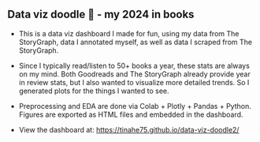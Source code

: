 ## Data viz doodle 🎨 - my 2024 in books

- This is a data viz dashboard I made for fun, using my data from The StoryGraph, data I annotated myself, as well as data I scraped from The StoryGraph.
  
- Since I typically read/listen to 50+ books a year, these stats are always on my mind. Both Goodreads and The StoryGraph already provide year in review stats,
  but I also wanted to visualize more detailed trends. So I generated plots for the things I wanted to see.  

- Preprocessing and EDA are done via Colab + Plotly + Pandas + Python. Figures are exported as HTML files and embedded in the dashboard.

- View the dashboard at: https://tinahe75.github.io/data-viz-doodle2/


<br/>


